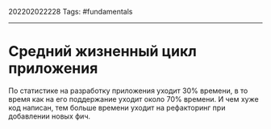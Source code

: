 202202022228
Tags: #fundamentals 

--- 
# Средний жизненный цикл приложения
По статистике на разработку приложения уходит 30% времени, в то время как на его поддержание уходит около 70% времени. И чем хуже код написан, тем больше времени уходит на рефакторинг при добавлении новых фич.